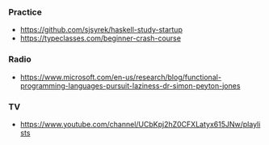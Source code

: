 ### Practice

- https://github.com/sjsyrek/haskell-study-startup
- https://typeclasses.com/beginner-crash-course

### Radio

- https://www.microsoft.com/en-us/research/blog/functional-programming-languages-pursuit-laziness-dr-simon-peyton-jones

### TV

- https://www.youtube.com/channel/UCbKpj2hZ0CFXLatyx615JNw/playlists
